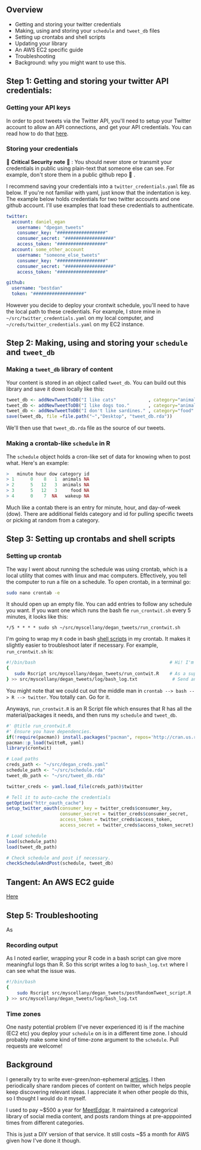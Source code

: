 
## Overview
- Getting and storing your twitter credentials
- Making, using and storing your `schedule` and `tweet_db` files
- Setting up crontabs and shell scripts
- Updating your library
- An AWS EC2 specific guide
- Troubleshooting
- Background: why you might want to use this. 



## Step 1: Getting and storing your twitter API credentials: 
### Getting your API keys
In order to post tweets via the Twitter API, you'll need to setup your Twitter account to allow an API connections, and get your API credentials. You can read how to do that [here](https://medium.com/@GalarnykMichael/accessing-data-from-twitter-api-using-r-part1-b387a1c7d3e). 

### Storing your credentials

:closed_lock_with_key: **Critical Security note** :closed_lock_with_key: : You should never store or transmit your credentials in public using plain-text that someone else can see. For example, don't store them in a public github repo :no_good: . 

I recommend saving your credentials into a `twitter_credentials.yaml` file as below. If you're not familiar with yaml, just know that the indentation is key. The example below holds credentials for two twitter accounts and one github account. I'll use examples that load these credentials to authenticate.  

```yaml
twitter:
  account: daniel_egan
    username: "dpegan_tweets"
    consumer_key: "##################"
    consumer_secret: "##################"
    access_token: "##################"
  account: some_other_account
    username: "someone_else_tweets"
    consumer_key: "##################"
    consumer_secret: "##################"
    access_token: "##################"

github:
  username: "bestdan"
  token: "###################"
```

However you decide to deploy your crontwit schedule, you'll need to have the local path to these credentials. For example, I store mine in `~/src/twitter_credentials.yaml` on my local computer, and `~/creds/twitter_credentials.yaml` on my EC2 instance. 

## Step 2: Making, using and storing your `schedule` and `tweet_db` 

### Making a `tweet_db` library of content
Your content is stored in an object called `tweet_db`. You can build out this library and save it down locally like this:

```r
tweet_db <- addNewTweetToDB("I like cats"            , category="animals")
tweet_db <- addNewTweetToDB("I like dogs too."       , category="animals", tweet_db = tweet_db)
tweet_db <- addNewTweetToDB("I don't like sardines." , category="food"   , tweet_db = tweet_db)
save(tweet_db, file =file.path("~","Desktop", "tweet_db.rda"))
```

We'll then use that `tweet_db.rda` file as the source of our tweets.


### Making a crontab-like `schedule` in R
The `schedule` object holds a cron-like set of data for knowing when to post what. Here's an example:

```r
>   minute hour dow category id
> 1      0    8   1  animals NA
> 2      5   12   3  animals NA
> 3      5   12   3     food NA
> 4      0    7  NA   wakeup NA
```

Much like a contab there is an entry for minute, hour, and day-of-week (dow). There are additional fields category and id for pulling specific tweets or picking at random from a category.


## Step 3: Setting up crontabs and shell scripts

### Setting up crontab
The way I went about running the schedule was using crontab, which is a local utility that comes with linux and mac computers. Effectively, you tell the computer to run a file on a schedule. To open crontab, in a terminal go:

```bash
sudo nano crontab -e
```

It should open up an empty file. You can add entries to follow any schedule you want. If you want one which runs the bash fie `run_crontwit.sh` every 5 minutes, it looks like this:

```crontab
*/5 * * * * sudo sh ~/src/myscellany/degan_tweets/run_crontwit.sh
```

I'm going to wrap my `R` code in bash [shell scripts](https://fileinfo.com/extension/sh) in my crontab. It makes it slightly easier to troubleshoot later if necessary. For example, `run_crontwit.sh` is:
 
 ```bash
 #!/bin/bash                                                  # Hi! I'm a bash file. 
{
    sudo Rscript src/myscellany/degan_tweets/run_contwit.R    # As a super-user, please use R to run this file.
} >> src/myscellany/degan_tweets/log/bash_log.txt             # Send any output to this text file (for troubleshooting.)
```

You might note that we could cut out the middle man in `crontab --> bash --> R --> twitter`. You totally can. Go for it. 

Anyways, `run_crontwit.R` is an R Script file which ensures that R has all the material/packages it needs, and then runs my `schedule` and `tweet_db`. 


```r
#' @title run_crontwit.R
#' Ensure you have dependencies. 
if(!require(pacman)) install.packages("pacman", repos='http://cran.us.r-project.org')
pacman::p_load(twitteR, yaml)
library(crontwit)

# Load paths
creds_path <- "~/src/degan_creds.yaml"
schedule_path <- "~/src/schedule.rda"
tweet_db_path <- "~/src/tweet_db.rda"

twitter_creds <- yaml.load_file(creds_path)$twitter

# Tell it to auto-cache the credentials
getOption("httr_oauth_cache")
setup_twitter_oauth(consumer_key = twitter_creds$consumer_key, 
                    consumer_secret = twitter_creds$consumer_secret, 
                    access_token = twitter_creds$access_token, 
                    access_secret = twitter_creds$access_token_secret)

# Load schedule
load(schedule_path)
load(tweet_db_path)

# Check schedule and post if necessary. 
checkScheduleAndPost(schedule, tweet_db)

```

## Tangent: An AWS EC2 guide

[Here](ec2_setup.md)

## Step 5: Troubleshooting
As
### Recording output
As I noted earlier, wrapping your R code in a bash script can give more meaningful logs than R. So this script writes a log to `bash_log.txt` where I can see what the issue was. 
```bash
#!/bin/bash
{
    sudo Rscript src/myscellany/degan_tweets/postRandomTweet_script.R
} >> src/myscellany/degan_tweets/log/bash_log.txt
```


### Time zones
One nasty potential problem (I've never experienced it) is if the machine (EC2 etc) you deploy your `schedule` on is in a different time zone. 
I should probably make some kind of time-zone argument to the `schedule`. Pull requests are welcome! 


## Background
I generally try to write ever-green/non-ephemeral [articles](http://www.dpegan.com/optimal_behavior/). I then periodically share random pieces of content on twitter, which helps people keep discovering relevant ideas. I appreciate it when other people do this, so I thought I would do it myself.
 
I used to pay ~$500 a year for [MeetEdgar](www.meetedgar.com). It maintained a categorical library of social media content, and posts random things at pre-apppointed times from different categories. 

This is just a DIY version of that service. It still costs ~$5 a month for AWS given how I've done it though. 